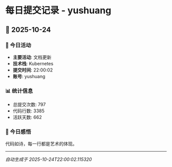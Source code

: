 # 每日提交记录 - yushuang

## 📅 2025-10-24

### 🎯 今日活动
- **主要活动**: 文档更新
- **技术栈**: Kubernetes
- **提交时间**: 22:00:02
- **账号**: yushuang

### 📊 统计信息
- 总提交次数: 797
- 代码行数: 3385
- 活跃天数: 662

### 💭 今日感悟
代码如诗，每一行都是艺术的体现。

---
*自动生成于 2025-10-24T22:00:02.115320*
